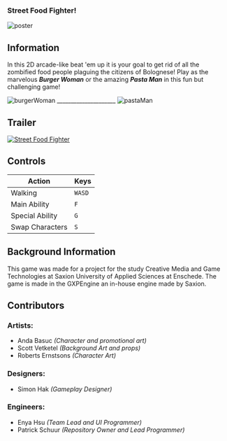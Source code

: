 ### Street Food Fighter!

![poster](https://user-images.githubusercontent.com/72610925/175655219-82b06b81-4fac-4fcc-8cb8-e4bde6507ee2.png)

## Information 
In this 2D arcade-like beat 'em up it is your goal to get rid of all the zombified food people plaguing the citizens of Bolognese! 
Play as the marvelous _**Burger Woman**_ or the amazing _**Pasta Man**_ in this fun but challenging game!


![burgerWoman](https://user-images.githubusercontent.com/72610925/175650690-30792e31-4b57-43b1-a3cd-328f5c18e231.png) _____________________
![pastaMan](https://user-images.githubusercontent.com/72610925/175653524-6c53c13d-8d42-44b0-9619-30d1320bca2e.png)

## Trailer

[![Street Food Fighter](http://img.youtube.com/vi/iAdO8joY0Mg/0.jpg)](http://www.youtube.com/watch?v=iAdO8joY0Mg "Video Title")

## Controls
| Action          | Keys   |
|-----------------|--------|
| Walking         | `WASD` |
| Main Ability    | `F`    |
| Special Ability | `G`    |
| Swap Characters | `S`    |



## Background Information
This game was made for a project for the study Creative Media and Game Technologies at Saxion University of Applied Sciences at Enschede. The game is made in the GXPEngine an in-house engine made by Saxion.

## Contributors

### Artists:
* Anda Basuc *(Character and promotional art)*
* Scott Vetketel *(Background Art and props)*
* Roberts Ernstsons *(Character Art)*

### Designers:
* Simon Hak *(Gameplay Designer)*

### Engineers:
* Enya Hsu *(Team Lead and UI Programmer)*
* Patrick Schuur *(Repository Owner and Lead Programmer)*
